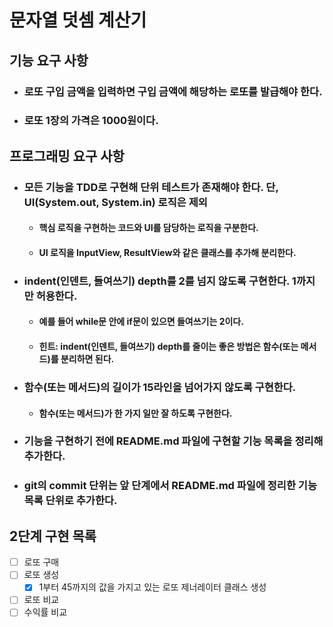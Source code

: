 # 문자열 덧셈 계산기

## 기능 요구 사항

- ### 로또 구입 금액을 입력하면 구입 금액에 해당하는 로또를 발급해야 한다.
- ### 로또 1장의 가격은 1000원이다.

## 프로그래밍 요구 사항

- ### 모든 기능을 TDD로 구현해 단위 테스트가 존재해야 한다. 단, UI(System.out, System.in) 로직은 제외
  - #### 핵심 로직을 구현하는 코드와 UI를 담당하는 로직을 구분한다.
  - #### UI 로직을 InputView, ResultView와 같은 클래스를 추가해 분리한다.
- ### indent(인덴트, 들여쓰기) depth를 2를 넘지 않도록 구현한다. 1까지만 허용한다.
  - #### 예를 들어 while문 안에 if문이 있으면 들여쓰기는 2이다.
  - #### 힌트: indent(인덴트, 들여쓰기) depth를 줄이는 좋은 방법은 함수(또는 메서드)를 분리하면 된다.
- ### 함수(또는 메서드)의 길이가 15라인을 넘어가지 않도록 구현한다.
  - #### 함수(또는 메서드)가 한 가지 일만 잘 하도록 구현한다.
- ### 기능을 구현하기 전에 README.md 파일에 구현할 기능 목록을 정리해 추가한다.
- ### git의 commit 단위는 앞 단계에서 README.md 파일에 정리한 기능 목록 단위로 추가한다.

## 2단계 구현 목록

- [ ] 로또 구매
- [ ] 로또 생성
  - [x] 1부터 45까지의 값을 가지고 있는 로또 제너레이터 클래스 생성
- [ ] 로또 비교
- [ ] 수익률 비교
